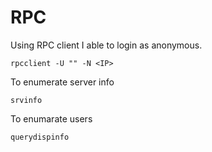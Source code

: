# RPC

Using RPC client I able to login as anonymous.

```
rpcclient -U "" -N <IP> 
```

To enumerate server info

```
srvinfo
```

To enumarate users

```
querydispinfo
```


